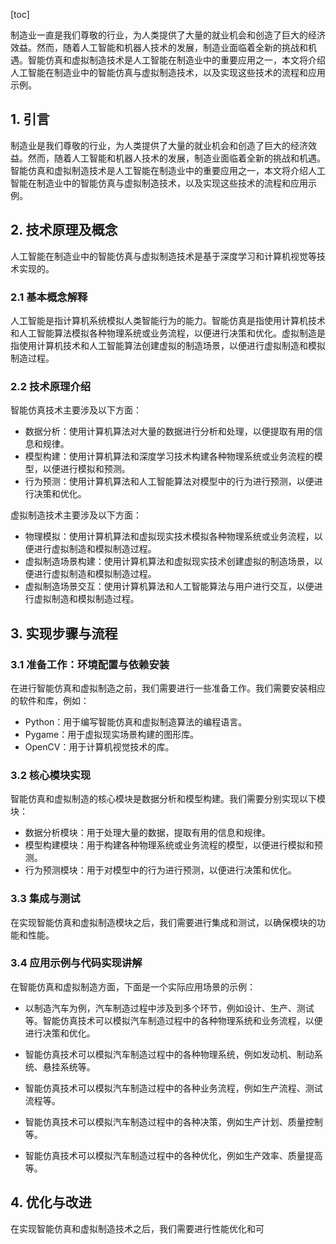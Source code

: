 
[toc]                    
                
                
制造业一直是我们尊敬的行业，为人类提供了大量的就业机会和创造了巨大的经济效益。然而，随着人工智能和机器人技术的发展，制造业面临着全新的挑战和机遇。智能仿真和虚拟制造技术是人工智能在制造业中的重要应用之一，本文将介绍人工智能在制造业中的智能仿真与虚拟制造技术，以及实现这些技术的流程和应用示例。

## 1. 引言

制造业是我们尊敬的行业，为人类提供了大量的就业机会和创造了巨大的经济效益。然而，随着人工智能和机器人技术的发展，制造业面临着全新的挑战和机遇。智能仿真和虚拟制造技术是人工智能在制造业中的重要应用之一，本文将介绍人工智能在制造业中的智能仿真与虚拟制造技术，以及实现这些技术的流程和应用示例。

## 2. 技术原理及概念

人工智能在制造业中的智能仿真与虚拟制造技术是基于深度学习和计算机视觉等技术实现的。

### 2.1 基本概念解释

人工智能是指计算机系统模拟人类智能行为的能力。智能仿真是指使用计算机技术和人工智能算法模拟各种物理系统或业务流程，以便进行决策和优化。虚拟制造是指使用计算机技术和人工智能算法创建虚拟的制造场景，以便进行虚拟制造和模拟制造过程。

### 2.2 技术原理介绍

智能仿真技术主要涉及以下方面：

- 数据分析：使用计算机算法对大量的数据进行分析和处理，以便提取有用的信息和规律。
- 模型构建：使用计算机算法和深度学习技术构建各种物理系统或业务流程的模型，以便进行模拟和预测。
- 行为预测：使用计算机算法和人工智能算法对模型中的行为进行预测，以便进行决策和优化。

虚拟制造技术主要涉及以下方面：

- 物理模拟：使用计算机算法和虚拟现实技术模拟各种物理系统或业务流程，以便进行虚拟制造和模拟制造过程。
- 虚拟制造场景构建：使用计算机算法和虚拟现实技术创建虚拟的制造场景，以便进行虚拟制造和模拟制造过程。
- 虚拟制造场景交互：使用计算机算法和人工智能算法与用户进行交互，以便进行虚拟制造和模拟制造过程。

## 3. 实现步骤与流程

### 3.1 准备工作：环境配置与依赖安装

在进行智能仿真和虚拟制造之前，我们需要进行一些准备工作。我们需要安装相应的软件和库，例如：

- Python：用于编写智能仿真和虚拟制造算法的编程语言。
- Pygame：用于虚拟现实场景构建的图形库。
- OpenCV：用于计算机视觉技术的库。

### 3.2 核心模块实现

智能仿真和虚拟制造的核心模块是数据分析和模型构建。我们需要分别实现以下模块：

- 数据分析模块：用于处理大量的数据，提取有用的信息和规律。
- 模型构建模块：用于构建各种物理系统或业务流程的模型，以便进行模拟和预测。
- 行为预测模块：用于对模型中的行为进行预测，以便进行决策和优化。

### 3.3 集成与测试

在实现智能仿真和虚拟制造模块之后，我们需要进行集成和测试，以确保模块的功能和性能。

### 3.4 应用示例与代码实现讲解

在智能仿真和虚拟制造方面，下面是一个实际应用场景的示例：

- 以制造汽车为例，汽车制造过程中涉及到多个环节，例如设计、生产、测试等。智能仿真技术可以模拟汽车制造过程中的各种物理系统和业务流程，以便进行决策和优化。

- 智能仿真技术可以模拟汽车制造过程中的各种物理系统，例如发动机、制动系统、悬挂系统等。

- 智能仿真技术可以模拟汽车制造过程中的各种业务流程，例如生产流程、测试流程等。

- 智能仿真技术可以模拟汽车制造过程中的各种决策，例如生产计划、质量控制等。

- 智能仿真技术可以模拟汽车制造过程中的各种优化，例如生产效率、质量提高等。

## 4. 优化与改进

在实现智能仿真和虚拟制造技术之后，我们需要进行性能优化和可

